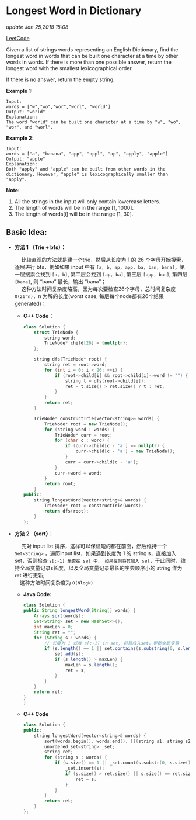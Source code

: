 # Longest Word in Dictionary

_update Jan 25,2018 15:08_

[LeetCode](https://leetcode.com/problems/longest-word-in-dictionary/description/)

Given a list of strings words representing an English Dictionary, find the longest word in words that can be built one character at a time by other words in words. If there is more than one possible answer, return the longest word with the smallest lexicographical order.

If there is no answer, return the empty string.

**Example 1:**

```text
Input:
words = ["w","wo","wor","worl", "world"]
Output: "world"
Explanation:
The word "world" can be built one character at a time by "w", "wo", "wor", and "worl".
```

**Example 2:**

```text
Input:
words = ["a", "banana", "app", "appl", "ap", "apply", "apple"]
Output: "apple"
Explanation:
Both "apply" and "apple" can be built from other words in the dictionary. However, "apple" is lexicographically smaller than "apply".
```

**Note:**

1. All the strings in the input will only contain lowercase letters.
2. The length of words will be in the range \[1, 1000\].
3. The length of words\[i\] will be in the range \[1, 30\].

## Basic Idea:

* **方法 1 （Trie + bfs）：**

    比较直观的方法就是建一个trie，然后从长度为 1 的 26 个字母开始搜索，逐层进行 bfs，例如如果 input 中有 `[a, b, ap, app, ba, ban, bana]`，第一层搜索会找到 `[a, b]`, 第二层会找到 `[ap, ba]`, 第三层 `[app, ban]`, 第四层 `[bana]`, 则 “bana” 最长，输出 “bana”；  
    这种方法时间复杂度略高，因为每次要检查26个字母，总时间复杂度 `O(26^n)`，n 为解的长度\(worst case, 每层每个node都有26个结果generated\)；

  * **C++ Code：**

    ```cpp
    class Solution {
        struct TrieNode {
            string word;
            TrieNode* child[26] = {nullptr};
        };

        string dfs(TrieNode* root) {
            string ret = root->word;
            for (int i = 0; i < 26; ++i) {
                if (root->child[i] && root->child[i]->word != "") {
                    string t = dfs(root->child[i]);
                    ret = t.size() > ret.size() ? t : ret;
                }
            }
            return ret;
        }

        TrieNode* constructTrie(vector<string>& words) {
            TrieNode* root = new TrieNode();
            for (string word : words) {
                TrieNode* curr = root;
                for (char c : word) {
                    if (curr->child[c - 'a'] == nullptr) {
                        curr->child[c - 'a'] = new TrieNode();
                    }
                    curr = curr->child[c - 'a'];
                }
                curr->word = word;
            }
            return root;
        }
    public:
        string longestWord(vector<string>& words) {
            TrieNode* root = constructTrie(words);
            return dfs(root);
        }
    };
    ```

* **方法 2 （sort）：**

    先对 input list 排序，这样可以保证短的都在前面，然后维持一个 `Set<String>` ，遍历input list，如果遇到长度为 1 的 string s，直接加入 set，否则检查 `s[:-1] 是否在 set 中， 如果在则将其加入 set`，于此同时，维持全局变量记录s长度，以及全局变量记录最长的字典顺序小的 string 作为 ret 进行更新;  
   这种方法时间复杂度为 `O(NlogN)`

  * **Java Code:**

    ```java
    class Solution {
    public String longestWord(String[] words) {
        Arrays.sort(words);
        Set<String> set = new HashSet<>();
        int maxLen = 0;
        String ret = "";
        for (String s : words) {
            // 长度为 1 或者 s[:-1] in set, 将其放入set，更新全局变量
            if (s.length() == 1 || set.contains(s.substring(0, s.length() - 1))) {
                set.add(s);
                if (s.length() > maxLen) {
                    maxLen = s.length();
                    ret = s;
                }
            }
        }
        return ret;
    }
    }
    ```

  * **C++ Code**

    ```cpp
    class Solution {
    public:
        string longestWord(vector<string>& words) {
            sort(words.begin(), words.end(), [](string s1, string s2){ return s1.size() < s2.size(); });
            unordered_set<string> _set;
            string ret;
            for (string s : words) {
                if (s.size() == 1 || _set.count(s.substr(0, s.size() - 1))) {
                    _set.insert(s);
                    if (s.size() > ret.size() || s.size() == ret.size() && s < ret) {
                        ret = s;
                    }
                }
            }
            return ret;
        }
    };
    ```

